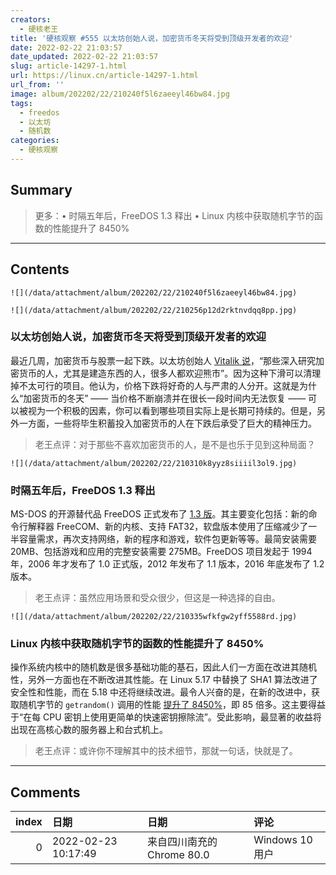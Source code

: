 ```yaml
---
creators:
  - 硬核老王
title: '硬核观察 #555 以太坊创始人说，加密货币冬天将受到顶级开发者的欢迎'
date: 2022-02-22 21:03:57
date_updated: 2022-02-22 21:03:57
slug: article-14297-1.html
url: https://linux.cn/article-14297-1.html
url_from: ''
image: album/202202/22/210240f5l6zaeeyl46bw84.jpg
tags:
  - freedos
  - 以太坊
  - 随机数
categories:
  - 硬核观察
---
```


## Summary

> 更多：• 时隔五年后，FreeDOS 1.3 释出 • Linux 内核中获取随机字节的函数的性能提升了 8450%

***

<!-- more -->

## Contents

`![](/data/attachment/album/202202/22/210240f5l6zaeeyl46bw84.jpg)`

`![](/data/attachment/album/202202/22/210256p12d2rktnvdqq8pp.jpg)`

### 以太坊创始人说，加密货币冬天将受到顶级开发者的欢迎

最近几周，加密货币与股票一起下跌。以太坊创始人 [Vitalik 说](https://markets.businessinsider.com/news/currencies/crypto-winter-ethereum-bitcoin-blockchain-technology-markets-investors-price-developers-2022-2)，“那些深入研究加密货币的人，尤其是建造东西的人，很多人都欢迎熊市”。因为这种下滑可以清理掉不太可行的项目。他认为，价格下跌将好奇的人与严肃的人分开。这就是为什么“加密货币的冬天” —— 当价格不断崩溃并在很长一段时间内无法恢复 —— 可以被视为一个积极的因素，你可以看到哪些项目实际上是长期可持续的。但是，另外一方面，一些将毕生积蓄投入加密货币的人在下跌后承受了巨大的精神压力。

> 
> 老王点评：对于那些不喜欢加密货币的人，是不是也乐于见到这种局面？
> 
> 
> 

`![](/data/attachment/album/202202/22/210310k8yyz8siiiil3ol9.jpg)`

### 时隔五年后，FreeDOS 1.3 释出

MS-DOS 的开源替代品 FreeDOS 正式发布了 [1.3 版](https://sourceforge.net/p/freedos/news/2022/02/freedos-13/)。其主要变化包括：新的命令行解释器 FreeCOM、新的内核、支持 FAT32，软盘版本使用了压缩减少了一半容量需求，再次支持网络，新的程序和游戏，软件包更新等等。最简安装需要 20MB、包括游戏和应用的完整安装需要 275MB。FreeDOS 项目发起于 1994 年，2006 年才发布了 1.0 正式版，2012 年发布了 1.1 版本，2016 年底发布了 1.2 版本。

> 
> 老王点评：虽然应用场景和受众很少，但这是一种选择的自由。
> 
> 
> 

`![](/data/attachment/album/202202/22/210335wfkfgw2yff5588rd.jpg)`

### Linux 内核中获取随机字节的函数的性能提升了 8450%

操作系统内核中的随机数是很多基础功能的基石，因此人们一方面在改进其随机性，另外一方面也在不断改进其性能。在 Linux 5.17 中替换了 SHA1 算法改进了安全性和性能，而在 5.18 中还将继续改进。最令人兴奋的是，在新的改进中，获取随机字节的 `getrandom()` 调用的性能 [提升了 8450%](https://www.phoronix.com/scan.php?page=news_item&px=Linux-getrandom-8450p)，即 85 倍多。这主要得益于“在每 CPU 密钥上使用更简单的快速密钥擦除流”。受此影响，最显著的收益将出现在高核心数的服务器上和台式机上。

> 
> 老王点评：或许你不理解其中的技术细节，那就一句话，快就是了。
> 
> 
>

***

## Comments

|   index | 日期                | 日期                                       | 评论                                                      |
|--------:|:--------------------|:-------------------------------------------|:----------------------------------------------------------|
|       0 | 2022-02-23 10:17:49 | 来自四川南充的 Chrome 80.0|Windows 10 用户 | 8450%，太离谱了吧。这下应该不会遇到随机数不足的情况了吧。 |

